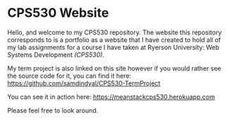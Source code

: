 # CPS530 Website

Hello, and welcome to my CPS530 repository. The website this repository corresponds to is a portfolio as a website that I have created to hold all of my lab assignments for a course I have taken at Ryerson University: Web Systems Development *(CPS530)*.

My term project is also linked on this site however if you would rather see the source code for it, you can find it here:
<a href="https://github.com/samdindyal/CPS530-TermProject">https://github.com/samdindyal/CPS530-TermProject</a>

You can see it in action here:
<a href="https://meanstackcps530.herokuapp.com">https://meanstackcps530.herokuapp.com

Please feel free to look around.
